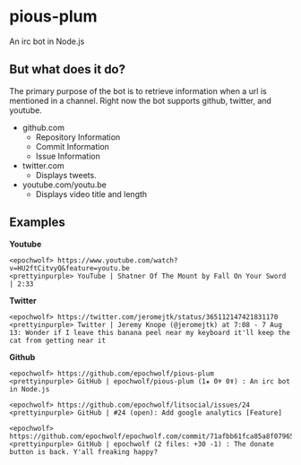 pious-plum
==========

An irc bot in Node.js


But what does it do?
--------------------

The primary purpose of the bot is to retrieve information when a url is mentioned in a channel. Right now the bot supports github, twitter, and youtube. 

* github.com
  * Repository Information
  * Commit Information
  * Issue Information
* twitter.com
  * Displays tweets. 
* youtube.com/youtu.be
  * Displays video title and length

Examples
--------

**Youtube**

    <epochwolf> https://www.youtube.com/watch?v=HU2ftCitvyQ&feature=youtu.be
    <prettyinpurple> YouTube | Shatner Of The Mount by Fall On Your Sword | 2:33

**Twitter**

    <epochwolf> https://twitter.com/jeromejtk/status/365112147421831170
    <prettyinpurple> Twitter | Jeremy Knope (@jeromejtk) at 7:08 - 7 Aug 13: Wonder if I leave this banana peel near my keyboard it'll keep the cat from getting near it

**Github**

    <epochwolf> https://github.com/epochwolf/pious-plum
    <prettyinpurple> GitHub | epochwolf/pious-plum (1★ 0♆ 0☤) : An irc bot in Node.js

    <epochwolf> https://github.com/epochwolf/litsocial/issues/24
    <prettyinpurple> GitHub | #24 (open): Add google analytics [Feature]

    <epochwolf> https://github.com/epochwolf/epochwolf.com/commit/71afbb61fca85a8f07965894e64cb40ceefa1568
    <prettyinpurple> GitHub | epochwolf (2 files: +30 -1) : The donate button is back. Y'all freaking happy?